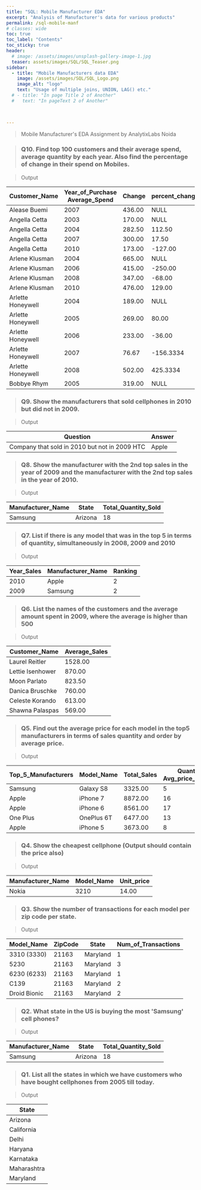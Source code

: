 ```yaml
---
title: "SQL: Mobile Manufacturer EDA"
excerpt: "Analysis of Manufacturer's data for various products"
permalink: /sql-mobile-manf
# classes: wide
toc: true
toc_label: "Contents"
toc_sticky: true
header:
  # image: /assets/images/unsplash-gallery-image-1.jpg
  teaser: assets/images/SQL/SQL_Teaser.png
sidebar:
  - title: "Mobile Manufacturers data EDA"
    image: /assets/images/SQL/SQL_Logo.png
    image_alt: "logo"
    text: "Usage of multiple joins, UNION, LAG() etc."
  # - title: "In page Title 2 of Another"
  #   text: "In pageText 2 of Another"


     
---
```


> 	Mobile Manufacturer's EDA Assignment by AnalytixLabs Noida


> ### Q10. Find top 100 customers and their average spend, average quantity by each year. Also find the percentage of change in their spend on Mobiles.


<script src="https://gist.github.com/bhanu-thakur/07d81741e2106db4cdb1cc1a5eb4169c.js"></script>
  
>Output


| Customer_Name     | Year_of_Purchase Average_Spend | Change | percent_change | Average_Quantity |   |
|-------------------|--------------------------------|--------|----------------|------------------|---|
| Alease Buemi      | 2007                           | 436.00 | NULL           | 0.00 %           | 1 |
| Angella Cetta     | 2003                           | 170.00 | NULL           | 0.00 %           | 1 |
| Angella Cetta     | 2004                           | 282.50 | 112.50         | 66.17 %          | 1 |
| Angella Cetta     | 2007                           | 300.00 | 17.50          | 6.19 %           | 1 |
| Angella Cetta     | 2010                           | 173.00 | -127.00        | -42.33 %         | 1 |
| Arlene Klusman    | 2004                           | 665.00 | NULL           | 0.00 %           | 1 |
| Arlene Klusman    | 2006                           | 415.00 | -250.00        | -37.59 %         | 1 |
| Arlene Klusman    | 2008                           | 347.00 | -68.00         | -16.38 %         | 1 |
| Arlene Klusman    | 2010                           | 476.00 | 129.00         | 37.17 %          | 1 |
| Arlette Honeywell | 2004                           | 189.00 | NULL           | 0.00 %           | 1 |
| Arlette Honeywell | 2005                           | 269.00 | 80.00          | 42.32 %          | 1 |
| Arlette Honeywell | 2006                           | 233.00 | -36.00         | -13.38 %         | 1 |
| Arlette Honeywell | 2007                           | 76.67  | -156.3334      | -67.09 %         | 1 |
| Arlette Honeywell | 2008                           | 502.00 | 425.3334       | 554.78 %         | 1 |
| Bobbye Rhym       | 2005                           | 319.00 | NULL           | 0.00 %           | 1 |



> ### Q9. Show the manufacturers that sold cellphones in 2010 but did not in 2009.


<script src="https://gist.github.com/bhanu-thakur/e14cd98e3dbdd845762a7974716c092b.js"></script>
  
>Output


| Question                                      | Answer |
|-----------------------------------------------|--------|
| Company that sold in 2010 but not in 2009 HTC | Apple  |


> ### Q8. Show the manufacturer with the 2nd top sales in the year of 2009 and the manufacturer with the 2nd top sales in the year of 2010.

<script src="https://gist.github.com/bhanu-thakur/d527578c481dff91eeebfb645f03638d.js"></script>
  
>Output


| Manufacturer_Name | State   | Total_Quantity_Sold |
|-------------------|---------|---------------------|
| Samsung           | Arizona | 18                  |


> ### Q7. List if there is any model that was in the top 5 in terms of quantity, simultaneously in 2008, 2009 and 2010
<script src="https://gist.github.com/bhanu-thakur/516f36b293f850757896d3d26ddc03cc.js"></script>
  
>Output


| Year_Sales | Manufacturer_Name | Ranking |
|------------|-------------------|---------|
| 2010       | Apple             | 2       |
| 2009       | Samsung           | 2       |



> ### Q6. List the names of the customers and the average amount spent in 2009, where the average is higher than 500

<script src="https://gist.github.com/bhanu-thakur/cd8e23262723d4e1974959b0b7c46bc7.js"></script>
  
>Output


| Customer_Name    | Average_Sales |
|------------------|---------------|
| Laurel Reitler   | 1528.00       |
| Lettie Isenhower | 870.00        |
| Moon Parlato     | 823.50        |
| Danica Bruschke  | 760.00        |
| Celeste Korando  | 613.00        |
| Shawna Palaspas  | 569.00        |


> ### Q5. Find out the average price for each model in the top5 manufacturers in terms of sales quantity and order by average price.

<script src="https://gist.github.com/bhanu-thakur/e885e40fc60e630861714950d43b68f0.js"></script>
  
>Output


| Top_5_Manufacturers | Model_Name | Total_Sales | Quantity_Sold Avg_price_per_quantity |        |
|---------------------|------------|-------------|--------------------------------------|--------|
| Samsung             | Galaxy S8  | 3325.00     | 5                                    | 665.00 |
| Apple               | iPhone 7   | 8872.00     | 16                                   | 554.50 |
| Apple               | iPhone 6   | 8561.00     | 17                                   | 503.59 |
| One Plus            | OnePlus 6T | 6477.00     | 13                                   | 498.23 |
| Apple               | iPhone 5   | 3673.00     | 8                                    | 459.13 |



> ### Q4. Show the cheapest cellphone (Output should contain the price also)

<script src="https://gist.github.com/bhanu-thakur/6f27f6d0e484a397a1c693ce90e6edb7.js"></script>
  
>Output


| Manufacturer_Name | Model_Name | Unit_price |
|-------------------|------------|------------|
| Nokia             | 3210       | 14.00      |



> ### Q3. Show the number of transactions for each model per zip code per state.

<script src="https://gist.github.com/bhanu-thakur/e62fc0e27bb6f784031ad8ca4d5f74a5.js"></script>
  
>Output


| Model_Name   | ZipCode | State    | Num_of_Transactions |
|--------------|---------|----------|---------------------|
| 3310 (3330)  | 21163   | Maryland | 1                   |
| 5230         | 21163   | Maryland | 3                   |
| 6230 (6233)  | 21163   | Maryland | 1                   |
| C139         | 21163   | Maryland | 2                   |
| Droid Bionic | 21163   | Maryland | 2                   |



> ### Q2. What state in the US is buying the most 'Samsung' cell phones?
<script src="https://gist.github.com/bhanu-thakur/88677570f9b459a535fdf0d7624fee8c.js"></script>
  
>Output


| Manufacturer_Name | State   | Total_Quantity_Sold |
|-------------------|---------|---------------------|
| Samsung           | Arizona | 18                  |


> ### Q1. List all the states in which we have customers who have bought cellphones from 2005 till today.

<script src="https://gist.github.com/bhanu-thakur/80a38380744d2e7d3ac7c763fc6178e6.js"></script>
  
>Output


| State             |
|-------------------|
| Arizona           |
| California        |
| Delhi             |
| Haryana           |
| Karnataka         |
| Maharashtra       |
| Maryland          |